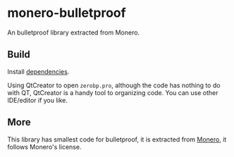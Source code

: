 # monero-bulletproof

An bulletproof library extracted from Monero.

## Build

Install [dependencies](https://github.com/monero-project/monero#dependencies).

Using QtCreator to open `zerobp.pro`, although the code has nothing to do with QT, QtCreator is a handy tool to organizing code. You can use other IDE/editor if you like.

## More

This library has smallest code for bulletproof, it is extracted from [Monero](https://github.com/monero-project/monero), it follows Monero's license.